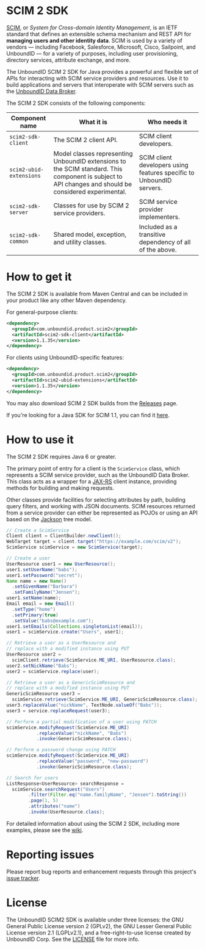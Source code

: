 # SCIM 2 SDK
 [SCIM](http://www.simplecloud.info), or _System for Cross-domain Identity Management_, is an IETF standard that defines an extensible schema mechanism and REST API for **managing users and other identity data**. SCIM is used by a variety of vendors — including Facebook, Salesforce, Microsoft, Cisco, Sailpoint, and UnboundID — for a variety of purposes, including user provisioning, directory services, attribute exchange, and more.

The UnboundID SCIM 2 SDK for Java provides a powerful and flexible set of APIs for interacting with SCIM service providers and resources. Use it to build applications and servers that interoperate with SCIM servers such as the [UnboundID Data Broker](https://www.unboundid.com/data-broker).

The SCIM 2 SDK consists of the following components:

| Component name | What it is | Who needs it |
| --- | --- | --- |
| `scim2-sdk-client` | The SCIM 2 client API. | SCIM client developers. |
| `scim2-ubid-extensions` | Model classes representing UnboundID extensions to the SCIM standard. This component is subject to API changes and should be considered experimental. | SCIM client developers using features specific to UnboundID servers. |
| `scim2-sdk-server` | Classes for use by SCIM 2 service providers. | SCIM service provider implementers. |
| `scim2-sdk-common` | Shared model, exception, and utility classes. | Included as a transitive dependency of all of the above. |

# How to get it
The SCIM 2 SDK is available from Maven Central and can be included in your product like any other Maven dependency.

For general-purpose clients:

```xml
<dependency>
  <groupId>com.unboundid.product.scim2</groupId>
  <artifactId>scim2-sdk-client</artifactId>
  <version>1.1.35</version>
</dependency>
```

For clients using UnboundID-specific features:

```xml
<dependency>
  <groupId>com.unboundid.product.scim2</groupId>
  <artifactId>scim2-ubid-extensions</artifactId>
  <version>1.1.35</version>
</dependency>
```

You may also download SCIM 2 SDK builds from the [Releases](https://github.com/UnboundID/scim2/releases) page.

If you're looking for a Java SDK for SCIM 1.1, you can find it [here](https://github.com/UnboundID/scim).

# How to use it
The SCIM 2 SDK requires Java 6 or greater.

The primary point of entry for a client is the `ScimService` class, which represents a SCIM service provider, such as the UnboundID Data Broker. This class acts as a wrapper for a [JAX-RS](https://jax-rs-spec.java.net) client instance, providing methods for building and making requests.

Other classes provide facilities for selecting attributes by path, building query filters, and working with JSON documents. SCIM resources returned from a service provider can either be represented as POJOs or using an API based on the [Jackson](https://github.com/FasterXML/jackson-docs) tree model.

```java
// Create a ScimService
Client client = ClientBuilder.newClient();
WebTarget target = client.target("https://example.com/scim/v2");
ScimService scimService = new ScimService(target);

// Create a user
UserResource user1 = new UserResource();
user1.setUserName("babs");
user1.setPassword("secret");
Name name = new Name()
  .setGivenName("Barbara")
  .setFamilyName("Jensen");
user1.setName(name);
Email email = new Email()
  .setType("home")
  .setPrimary(true)
  .setValue("babs@example.com");
user1.setEmails(Collections.singletonList(email));
user1 = scimService.create("Users", user1);

// Retrieve a user as a UserResource and
// replace with a modified instance using PUT
UserResource user2 =
  scimClient.retrieve(ScimService.ME_URI, UserResource.class);
user2.setNickName("Babs");
user2 = scimService.replace(user);

// Retrieve a user as a GenericScimResource and
// replace with a modified instance using PUT
GenericScimResource user3 =
  scimService.retrieve(ScimService.ME_URI, GenericScimResource.class);
user3.replaceValue("nickName", TextNode.valueOf("Babs"));
user3 = service.replaceRequest(user3);

// Perform a partial modification of a user using PATCH
scimService.modifyRequest(ScimService.ME_URI)
           .replaceValue("nickName", "Babs")
           .invoke(GenericScimResource.class);

// Perform a password change using PATCH
scimService.modifyRequest(ScimService.ME_URI)
           .replaceValue("password", "new-password")
           .invoke(GenericScimResource.class);

// Search for users
ListResponse<UserResource> searchResponse =
  scimService.searchRequest("Users")
        .filter(Filter.eq("name.familyName", "Jensen").toString())
        .page(1, 5)
        .attributes("name")
        .invoke(UserResource.class);
```

For detailed information about using the SCIM 2 SDK, including more examples, please see the [wiki](https://github.com/UnboundID/scim2/wiki).

# Reporting issues

Please report bug reports and enhancement requests through this project's [issue tracker](https://github.com/UnboundID/scim2/issues).

# License
The UnboundID SCIM2 SDK is available under three licenses: the GNU General Public License version 2 (GPLv2), the GNU Lesser General Public License version 2.1 (LGPLv2.1), and a free-right-to-use license created by UnboundID Corp. See the [LICENSE](https://github.com/UnboundID/scim2/blob/master/resource/LICENSE.txt) file for more info.
